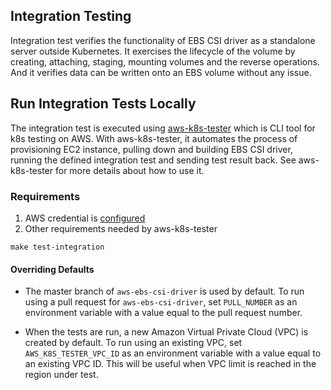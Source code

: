 ## Integration Testing
Integration test verifies the functionality of EBS CSI driver as a standalone server outside Kubernetes. It exercises the lifecycle of the volume by creating, attaching, staging, mounting volumes and the reverse operations. And it verifies data can be written onto an EBS volume without any issue.

## Run Integration Tests Locally
The integration test is executed using [aws-k8s-tester](https://github.com/aws/aws-k8s-tester) which is CLI tool for k8s testing on AWS. With aws-k8s-tester, it automates the process of provisioning EC2 instance, pulling down and building EBS CSI driver, running the defined integration test and sending test result back. See aws-k8s-tester for more details about how to use it.

### Requirements
1. AWS credential is [configured](https://docs.aws.amazon.com/cli/latest/userguide/cli-chap-configure.html)
1. Other requirements needed by aws-k8s-tester

```
make test-integration
```

#### Overriding Defaults
- The master branch of `aws-ebs-csi-driver` is used by default. To run using a pull request for `aws-ebs-csi-driver`, set `PULL_NUMBER` as an environment variable with a value equal to the pull request number.

- When the tests are run, a new Amazon Virtual Private Cloud (VPC) is created by default. To run using an existing VPC, set `AWS_K8S_TESTER_VPC_ID` as an environment variable with a value equal to an existing VPC ID. This will be useful when VPC limit is reached in the region under test.
